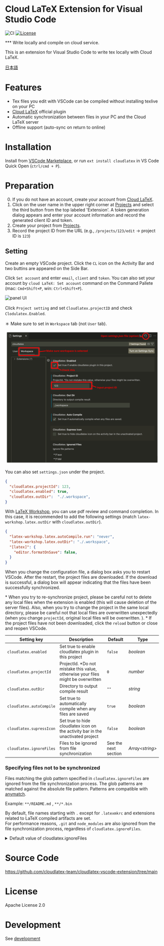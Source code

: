 # Cloud LaTeX Extension for Visual Studio Code
![CI](https://github.com/cloudlatex-team/cloudlatex-vscode-extension/workflows/build/badge.svg)
[![License](https://img.shields.io/badge/License-Apache%202.0-blue.svg)](https://opensource.org/licenses/Apache-2.0)


*** Write locally and compile on cloud service.

This is an extension for Visual Studio Code to write tex locally with Cloud LaTeX.

[日本語](https://github.com/cloudlatex-team/cloudlatex-vscode-extension/blob/main/docs/README_ja.md)

# Features
- Tex files you edit with VSCode can be compiled without installing texlive on your PC
- [Cloud LaTeX](https://cloudlatex.io/) official plugin
-  Automatic synchronization between files in your PC and the Cloud LaTeX server
- Offline support (auto-sync on return to online)

# Installation
Install from [VSCode Marketplace](https://marketplace.visualstudio.com/items?itemName=cloudlatex.cloudlatex), or run `ext install cloudlatex` in VS Code Quick Open (`ctrl/cmd + P`).

# Preparation
0. If you do not have an account, create your account from [Cloud LaTeX](https://cloudlatex.io/).
1. Click on the user name in the upper right corner at [Projects](https://cloudlatex.io/projects) and select the third button from the top labeled 'Extension'. A token generation dialog appears and enter your account information and record the generated client ID and token.
2. Create your project from [Projects](https://cloudlatex.io/projects).
3. Record the project ID from the URL (e.g., `/projects/123/edit` -> project ID is `123`)

## Setting
Create an empty VSCode project.
Click the `CL` icon on the Activity Bar and two buttins are appeared on the Side Bar.

Click `Set account` and enter `email`, `client` and `token`.
You can also set your account by `cloud LaTeX: Set account` command on the Command Pallete (mac: `Cmd+Shift+P`, win: `Ctrl+Shift+P`).

<img src="https://github.com/cloudlatex-team/cloudlatex-vscode-extension/raw/main/docs/panel.png" alt="panel UI" width="240px">


Click `Project setting` and set `Cloudlatex.projectID` and check　`Clodulatex.Enabled`.

＊ Make sure to set in `Workspace` tab (not `User` tab).

<img src="https://github.com/cloudlatex-team/cloudlatex-vscode-extension/raw/main/docs/setting.png" alt="setting UI" width="600px">

You can also set `settings.json` under the project.
```settings.json
{
  "cloudlatex.projectId": 123,
  "cloudlatex.enabled": true,
  "cloudlatex.outDir":  "./.workspace",
}
```

With [LaTeX Workshop](https://marketplace.visualstudio.com/items?itemName=James-Yu.latex-workshop), you can use pdf review and command completion.
In this case, it is recommended to add the following settings (match `latex-workshop.latex.outDir` with `cloudlatex.outDir`).
```setting.json
{
  "latex-workshop.latex.autoCompile.run": "never",
  "latex-workshop.latex.outDir": "./.workspace",
  "[latex]": {
    "editor.formatOnSave": false,
  }
}
```

When you change the configuration file, a dialog box asks you to restart VSCode.
After the restart, the project files are downloaded.
If the download is successful, a dialog box will appear indicating that the files have been successfully synchronized.

\* When you try to re-synchronize project, please be careful not to delete any local files when the extension is enabled (this will cause deletion of the server files). Also, when you try to change the project in the same local directory, please be careful not that local files are overwritten unexpectedly (when you change `projectId`, original local files will be overwritten. ).
\* If the project files have not been downloaded, click the `reload` button or close and reopen VSCode.


| Setting key              | Description                                                                         | Default  | Type      |
| -------------------------| ----------------------------------------------------------------------------------- | -------- | --------- |
| `cloudlatex.enabled`     | Set true to enable cloudlatex plugin in this project                                | `false`  | _boolean_ |
| `cloudlatex.projectId`   | ProjectId. *Do not mistake this value, otherwise your files might be overwritten    | `0`      | _number_  |
| `cloudlatex.outDir`      | Directory to output compile result                                                  | `""`     | _string_  |
| `cloudlatex.autoCompile` | Set true to automatically compile when any files are saved                          | `true`   | _boolean_ |
| `cloudlatex.supressIcon` | Set true to hide cloudlatex icon on the activity bar in the unactivated project     | `false`  | _boolean_ |
| `cloudlatex.ignoreFiles` | Files to be ignored from file synchronization | See the next section  | _Array\<string\>_ |


### Specifying files not to be synchronized
Files matching the glob pattern specified in `cloudlatex.ignoreFiles` are ignored from the file synchronization process. The glob patterns are matched against the absolute file pattern. 
Patterns are compatible with [anymatch](https://github.com/micromatch/anymatch).

Example: `**/README.md` , `**/*.bin`

By default, file names starting with `.` except for `.latexmkrc` and extensions related to LaTeX compiled artifacts are set.  
For performance reasons, `.git` and `node_modules` are also ignored from the file synchronization process, regardless of `cloudlatex.ignoreFiles`.

<details>
<summary>Default value of cloudlatex.ignoreFiles </summary>

```
[
  "**/*.aux",
  "**/*.bbl",
  "**/*.bcf",
  "**/*.blg",
  "**/*.idx",
  "**/*.ind",
  "**/*.lof",
  "**/*.lot",
  "**/*.out",
  "**/*.toc",
  "**/*.acn",
  "**/*.acr",
  "**/*.alg",
  "**/*.glg",
  "**/*.glo",
  "**/*.gls",
  "**/*.ist",
  "**/*.fls",
  "**/*.log",
  "**/*.nav",
  "**/*.snm",
  "**/*.fdb_latexmk",
  "**/*.synctex.gz",
  "**/*.synctex\\(busy\\)",
  "**/*.synctex.gz\\(busy\\)",
  "**/*.run.xml",
  "**/.vscode/**",
  "**/.!(latexmkrc)"
]
```

</details>

# Source Code
https://github.com/cloudlatex-team/cloudlatex-vscode-extension/tree/main

# License
Apache License 2.0

# Development
See [development](docs/development.md)